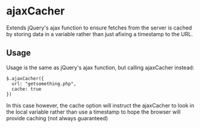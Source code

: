 ajaxCacher
==========

Extends jQuery's ajax function to ensure fetches from the server is cached by storing data in a variable rather than just afixing a timestamp to the URL.

## Usage

Usage is the same as jQuery's ajax function, but calling ajaxCacher instead:

```
$.ajaxCacher({
  url: "getsomething.php",
  cache: true
})
```

In this case however, the cache option will instruct the ajaxCacher to look in the local variable rather than use a timestamp to hope the browser will provide caching (not always guaranteed)
